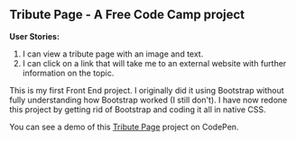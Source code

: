 ## Tribute Page -  A Free Code Camp project

**User Stories:**
1. I can view a tribute page with an image and text.
2. I can click on a link that will take me to an external website with further information on the topic.

This is my first Front End project. I originally did it using Bootstrap without fully understanding how Bootstrap worked (I still don't). I have now redone this project by getting rid of Bootstrap and coding it all in native CSS.

You can see a demo of this [Tribute Page](https://codepen.io/Pagey/pen/GmOYdm) project on CodePen.
